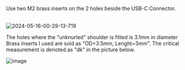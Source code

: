 Use two M2 brass inserts on the 2 holes beside the USB-C Connector. <br> <br>

![2024-05-16-00-29-13-719](https://github.com/cad435/StealthburnerFullUSBPD/assets/16453385/809f11b5-40af-4fe9-a6dc-24aade0a903b)

The holes where the "unknurled" shoulder is fitted is 3.1mm in diameter 
Brass inserts I used are sold as "OD=3.5mm, Lenght=3mm". The critical measurement is denoted as "dk" in the picture below.

![image](https://github.com/cad435/StealthburnerFullUSBPD/assets/16453385/aa13ce6a-dc5a-4a47-8c9e-2a4b785ed0c6)

